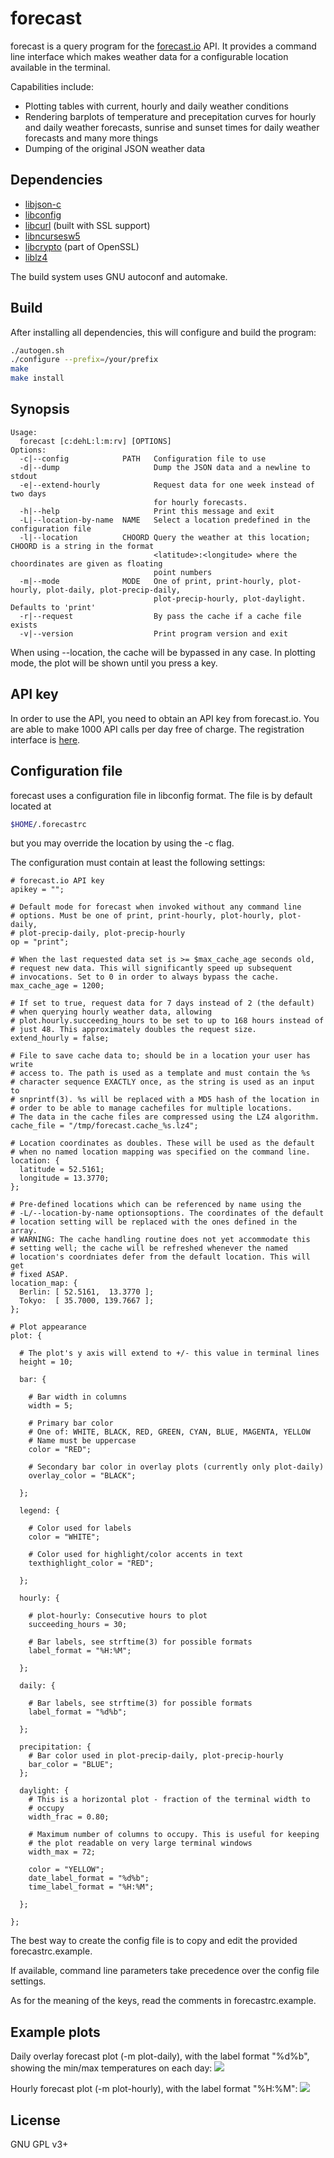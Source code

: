 # forecast

forecast is a query program for the [forecast.io](https://forecast.io)
API. It provides a command line interface which makes weather data for a
configurable location available in the terminal.

Capabilities include:

* Plotting tables with current, hourly and daily weather conditions
* Rendering barplots of temperature and precepitation curves for hourly
  and daily weather forecasts, sunrise and sunset times for daily
  weather forecasts and many more things
* Dumping of the original JSON weather data

## Dependencies

* [libjson-c](https://github.com/json-c/json-c)
* [libconfig](http://www.hyperrealm.com/libconfig/)
* [libcurl](http://curl.haxx.se/libcurl/) (built with SSL support)
* [libncursesw5](https://www.gnu.org/software/ncurses/)
* [libcrypto](https://www.openssl.org/docs/manmaster/crypto/crypto.html)
  (part of OpenSSL)
* [liblz4](https://github.com/Cyan4973/lz4)

The build system uses GNU autoconf and automake.

## Build

After installing all dependencies, this will configure and build the
program:

```sh
./autogen.sh
./configure --prefix=/your/prefix
make
make install
```

## Synopsis

```
Usage:
  forecast [c:dehL:l:m:rv] [OPTIONS]
Options:
  -c|--config            PATH   Configuration file to use
  -d|--dump                     Dump the JSON data and a newline to stdout
  -e|--extend-hourly            Request data for one week instead of two days
                                for hourly forecasts.
  -h|--help                     Print this message and exit
  -L|--location-by-name  NAME   Select a location predefined in the configuration file
  -l|--location          CHOORD Query the weather at this location; CHOORD is a string in the format
                                <latitude>:<longitude> where the choordinates are given as floating
                                point numbers
  -m|--mode              MODE   One of print, print-hourly, plot-hourly, plot-daily, plot-precip-daily,
                                plot-precip-hourly, plot-daylight. Defaults to 'print'
  -r|--request                  By pass the cache if a cache file exists
  -v|--version                  Print program version and exit
```

When using --location, the cache will be bypassed in any case. In
plotting mode, the plot will be shown until you press a key.

## API key

In order to use the API, you need to obtain an API key from forecast.io.
You are able to make 1000 API calls per day free of charge. The
registration interface is [here](https://developer.forecast.io/).

## Configuration file

forecast uses a configuration file in libconfig format. The file is by
default located at
```sh
$HOME/.forecastrc
```
but you may override the location by using the -c flag.

The configuration must contain at least the following settings:

```
# forecast.io API key
apikey = "";

# Default mode for forecast when invoked without any command line
# options. Must be one of print, print-hourly, plot-hourly, plot-daily,
# plot-precip-daily, plot-precip-hourly
op = "print";

# When the last requested data set is >= $max_cache_age seconds old,
# request new data. This will significantly speed up subsequent
# invocations. Set to 0 in order to always bypass the cache.
max_cache_age = 1200;

# If set to true, request data for 7 days instead of 2 (the default)
# when querying hourly weather data, allowing
# plot.hourly.succeeding_hours to be set to up to 168 hours instead of
# just 48. This approximately doubles the request size.
extend_hourly = false;

# File to save cache data to; should be in a location your user has write
# access to. The path is used as a template and must contain the %s
# character sequence EXACTLY once, as the string is used as an input to
# snprintf(3). %s will be replaced with a MD5 hash of the location in
# order to be able to manage cachefiles for multiple locations.
# The data in the cache files are compressed using the LZ4 algorithm.
cache_file = "/tmp/forecast.cache_%s.lz4";

# Location coordinates as doubles. These will be used as the default
# when no named location mapping was specified on the command line.
location: {
  latitude = 52.5161;
  longitude = 13.3770;
};

# Pre-defined locations which can be referenced by name using the
# -L/--location-by-name optionsoptions. The coordinates of the default
# location setting will be replaced with the ones defined in the array.
# WARNING: The cache handling routine does not yet accommodate this
# setting well; the cache will be refreshed whenever the named
# location's coordniates defer from the default location. This will get
# fixed ASAP.
location_map: {
  Berlin: [ 52.5161,  13.3770 ];
  Tokyo:  [ 35.7000, 139.7667 ];
};

# Plot appearance
plot: {

  # The plot's y axis will extend to +/- this value in terminal lines
  height = 10;

  bar: {

    # Bar width in columns
    width = 5;

    # Primary bar color
    # One of: WHITE, BLACK, RED, GREEN, CYAN, BLUE, MAGENTA, YELLOW
    # Name must be uppercase
    color = "RED";

    # Secondary bar color in overlay plots (currently only plot-daily)
    overlay_color = "BLACK";

  };

  legend: {

    # Color used for labels
    color = "WHITE";

    # Color used for highlight/color accents in text
    texthighlight_color = "RED";

  };

  hourly: {

    # plot-hourly: Consecutive hours to plot
    succeeding_hours = 30;

    # Bar labels, see strftime(3) for possible formats
    label_format = "%H:%M";

  };

  daily: {

    # Bar labels, see strftime(3) for possible formats
    label_format = "%d%b";

  };

  precipitation: {
    # Bar color used in plot-precip-daily, plot-precip-hourly
    bar_color = "BLUE";
  };

  daylight: {
    # This is a horizontal plot - fraction of the terminal width to
    # occupy
    width_frac = 0.80;

    # Maximum number of columns to occupy. This is useful for keeping
    # the plot readable on very large terminal windows 
    width_max = 72;

    color = "YELLOW";
    date_label_format = "%d%b";
    time_label_format = "%H:%M";

  };

};
```

The best way to create the config file is to copy and edit the provided
forecastrc.example.

If available, command line parameters take precedence over the config
file settings.

As for the meaning of the keys, read the comments in forecastrc.example.

## Example plots


Daily overlay forecast plot (-m plot-daily), with the label format
"%d%b", showing the min/max temperatures on each day:
![](https://raw.githubusercontent.com/2ion/forecast/gh-pages/ex4.png)

Hourly forecast plot (-m plot-hourly), with the label format "%H:%M":
![](https://raw.githubusercontent.com/2ion/forecast/gh-pages/ex3.png)

## License

GNU GPL v3+

